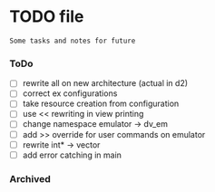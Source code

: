 # TODO file
    Some tasks and notes for future

### ToDo

- [ ] rewrite all on new architecture (actual in d2)
- [ ] correct ex configurations
- [ ] take resource creation from configuration
- [ ] use << rewriting in view printing
- [ ] change namespace emulator -> dv_em
- [ ] add >> override for user commands on emulator
- [ ] rewrite int* -> vector<int>
- [ ] add error catching in main
### Archived
